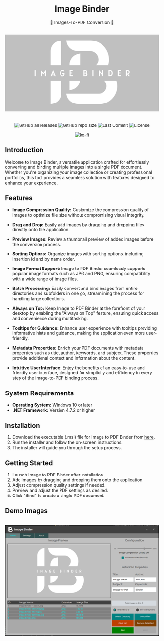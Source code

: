<h1 align="center">Image Binder</h1>

<p align="center">
📒 Images-To-PDF Conversion 📒
</p>

<br/>
<div align="center">
  <img width="1280px" src="https://raw.githubusercontent.com/VoxDroid/Image-Binder/master/Resources/IMAGE%20BINDER%20(1280%20x%20640%20px).png">
</div>
<br/>

<div align="center">
    <br>
    <img alt="GitHub all releases" src="https://img.shields.io/github/downloads/VoxDroid/Image-Binder/total?style=flat-square&svg=true">
    <img alt="GitHub repo size" src="https://img.shields.io/github/repo-size/VoxDroid/Image-Binder?style=flat-square&svg=true">
    <img alt="Last Commit" src="https://img.shields.io/github/last-commit/VoxDroid/Image-Binder?style=flat-square&svg=true">
    <img alt="License" src="https://img.shields.io/github/license/VoxDroid/Image-Binder?style=flat-square&svg=true">
</div>

<p align="center">
  <a href="https://ko-fi.com/O4O6LO7Q1" target="_blank">
    <img src="https://ko-fi.com/img/githubbutton_sm.svg" alt="ko-fi" style="border: 0;">
  </a>
</p>

## Introduction

Welcome to Image Binder, a versatile application crafted for effortlessly converting and binding multiple images into a single PDF document. Whether you're organizing your image collection or creating professional portfolios, this tool provides a seamless solution with features designed to enhance your experience.

## Features

- **Image Compression Quality:** Customize the compression quality of images to optimize file size without compromising visual integrity.

- **Drag and Drop:** Easily add images by dragging and dropping files directly onto the application.

- **Preview Images:** Review a thumbnail preview of added images before the conversion process.

- **Sorting Options:** Organize images with sorting options, including insertion id and by name order.

- **Image Format Support:** Image to PDF Binder seamlessly supports popular image formats such as JPG and PNG, ensuring compatibility with a wide range of image files.

- **Batch Processing:** Easily convert and bind images from entire directories and subfolders in one go, streamlining the process for handling large collections.

- **Always on Top:** Keep Image to PDF Binder at the forefront of your desktop by enabling the "Always on Top" feature, ensuring quick access and convenience during multitasking.

- **Tooltips for Guidance:** Enhance user experience with tooltips providing informative hints and guidance, making the application even more user-friendly.

- **Metadata Properties:** Enrich your PDF documents with metadata properties such as title, author, keywords, and subject. These properties provide additional context and information about the content.

- **Intuitive User Interface:** Enjoy the benefits of an easy-to-use and friendly user interface, designed for simplicity and efficiency in every step of the image-to-PDF binding process.

## System Requirements

- **Operating System:** Windows 10 or later
- **.NET Framework:** Version 4.7.2 or higher

## Installation

1. Download the executable (.msi) file for Image to PDF Binder from [here](https://github.com/VoxDroid/Image-Binder/releases).
2. Run the installer and follow the on-screen instructions.
3. The installer will guide you through the setup process.

## Getting Started

1. Launch Image to PDF Binder after installation.
2. Add images by dragging and dropping them onto the application.
3. Adjust compression quality settings if needed.
4. Preview and adjust the PDF settings as desired.
5. Click "Bind" to create a single PDF document.

## Demo Images

<br/>
<div align="center">
  <img src="https://raw.githubusercontent.com/VoxDroid/Image-Binder/master/Resources/ImageBinder.PNG">
</div>
<br/>
